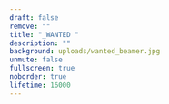 ```yaml
---
draft: false
remove: ""
title: "_WANTED "
description: ""
background: uploads/wanted_beamer.jpg
unmute: false
fullscreen: true
noborder: true
lifetime: 16000
---
```

